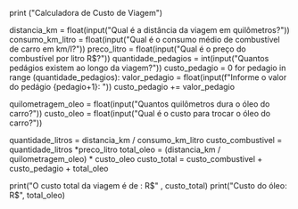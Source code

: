 print ("Calculadora de Custo de Viagem")

distancia_km = float(input("Qual é a distância da viagem em quilômetros?"))
consumo_km_litro = float(input("Qual é o consumo médio de combustível de carro em km/l?"))
preco_litro = float(input("Qual é o preço do combustível por litro R$?"))
quantidade_pedagios = int(input("Quantos pedágios existem ao longo da viagem?"))
custo_pedagio = 0
for pedagio in range (quantidade_pedagios):
       valor_pedagio = float(input(f"Informe o valor do pedágio {pedagio+1}: "))
       custo_pedagio += valor_pedagio

quilometragem_oleo = float(input("Quantos quilômetros dura o óleo do carro?"))
custo_oleo = float(input("Qual é o custo para trocar o óleo do carro?"))

quantidade_litros = distancia_km / consumo_km_litro
custo_combustivel = quantidade_litros *preco_litro
total_oleo = (distancia_km / quilometragem_oleo) * custo_oleo
custo_total = custo_combustivel + custo_pedagio + total_oleo

print("O custo total da viagem é de : R$" , custo_total)
print("Custo do óleo: R$", total_oleo)
